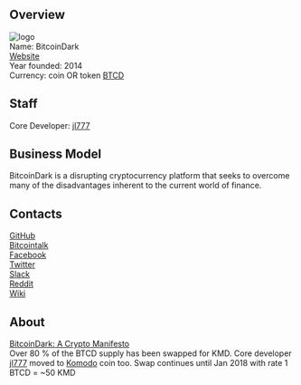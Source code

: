 ## Overview
![ logo](../projects/logo/bitcoindark.png)  
Name: BitcoinDark  
[Website](http://bitcoindark.com)  
Year founded: 2014  
Currency: coin OR token [BTCD](https://coinmarketcap.com/currencies/bitcoindark/)  
## Staff
Core Developer: [jl777](../people/jl777.md)   
## Business Model
BitcoinDark is a disrupting cryptocurrency platform that seeks to overcome many of the disadvantages inherent to the current world of finance. 
## Contacts
[GitHub](https://github.com/jl777/btcd)  
[Bitcointalk](https://bitcointalk.org/index.php?topic=684090.0)   
[Facebook](https://www.facebook.com/BitcoinDark)   
[Twitter](https://twitter.com/BitcoinDark)    
[Slack](https://bitcoindark.slack.com)  
[Reddit](https://www.reddit.com/r/bitcoindark/)  
[Wiki](http://bitcoindark.wikia.com/wiki/BitcoinDark_Wiki)      
## About
[BitcoinDark: A Crypto Manifesto](http://bitcoindark.com/manifesto.html)  
Over 80 % of the BTCD supply has been swapped for KMD. Core developer [jl777](../people/jl777.md) moved to [Komodo](komodo.md) coin too. Swap continues until Jan 2018 with rate 1 BTCD = ~50 KMD
